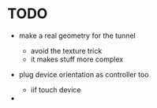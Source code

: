 # TODO
* make a real geometry for the tunnel
  * avoid the texture trick
  * it makes stuff more complex

* plug device orientation as controller too
  * iif touch device

* 